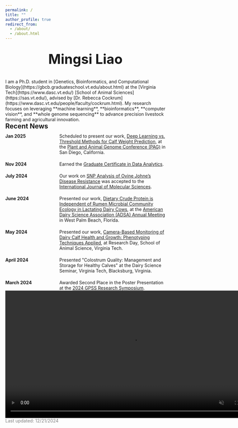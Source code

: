```yaml
---
permalink: /
title: ""
author_profile: true
redirect_from: 
  - /about/
  - /about.html
---
```


<br>

<div style="font-size: 3em; font-weight: bold; text-align: center; margin-bottom: 20px;">
  Mingsi Liao <br>
</div>

<br>
I am a Ph.D. student in [Genetics, Bioinformatics, and Computational Biology](https://gbcb.graduateschool.vt.edu/about.html) at the [Virginia Tech](https://www.dasc.vt.edu/) [School of Animal Sciences](https://sas.vt.edu/), advised by [Dr. Rebecca Cockrum](https://www.dasc.vt.edu/people/faculty/cockrum.html). My research focuses on leveraging **machine learning**, **bioinformatics**, **computer vision**, and **whole genome sequencing** to advance precision livestock farming and agricultural innovation.

<br>


<div style="font-size: 1.5em; font-weight: bold; margin-bottom: 10px;">
  Recent News
</div>


<div style="display: grid; grid-template-columns: 150px auto; row-gap: 20px; column-gap: 20px;">

  <div style="font-weight: bold;">Jan 2025</div>
  <div>Scheduled to present our work, <a href="#">Deep Learning vs. Threshold Methods for Calf Weight Prediction</a>, at the <a href="https://intlpag.org/PAG32/">Plant and Animal Genome Conference (PAG)</a> in San Diego, California.</div>

  <div style="font-weight: bold;">Nov 2024</div>
  <div>Earned the <a href="https://dac.cs.vt.edu/academics/data-analytics/">Graduate Certificate in Data Analytics</a>.</div>

  <div style="font-weight: bold;">July 2024</div>
  <div>Our work on <a href="https://www.mdpi.com/1422-0067/25/14/7748">SNP Analysis of Ovine Johne’s Disease Resistance</a> was accepted to the <a href="https://www.mdpi.com/journal/ijms">International Journal of Molecular Sciences</a>.</div>

  <div style="font-weight: bold;">June 2024</div>
  <div>Presented our work, <a href="#">Dietary Crude Protein is Independent of Rumen Microbial Community Ecology in Lactating Dairy Cows</a>, at the <a href="https://www.adsa.org/">American Dairy Science Association (ADSA) Annual Meeting</a> in West Palm Beach, Florida.</div>

  <div style="font-weight: bold;">May 2024</div>
  <div>Presented our work, <a href="#">Camera-Based Monitoring of Dairy Calf Health and Growth: Phenotyping Techniques Applied</a>, at Research Day, School of Animal Science, Virginia Tech.</div>

  <div style="font-weight: bold;">April 2024</div>
  <div>Presented "Colostrum Quality: Management and Storage for Healthy Calves" at the Dairy Science Seminar, Virginia Tech, Blacksburg, Virginia.</div>

  <div style="font-weight: bold;">March 2024</div>
  <div>Awarded Second Place in the Poster Presentation at the <a href="https://gpss.vt.edu/programs/gsars.html">2024 GPSS Research Symposium</a>.</div>

</div>

<video autoplay muted loop width="800">
  <source src="/assets/movingCow.mp4" type="video/mp4">
  Your browser does not support the video tag.
</video>

<br>
<div style="color: grey;" id="last-updated">Last updated: 12/21/2024</div>
